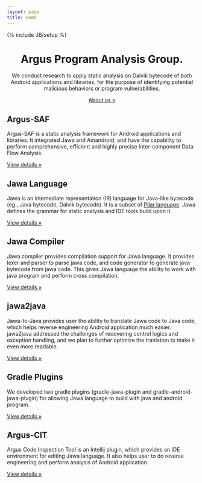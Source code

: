 ```yaml
---
layout: page
title: Home
---
```

{% include JB/setup %}

<!-- Main jumbotron for a primary marketing message or call to action -->
<div class="jumbotron">
    <div class="container" align="center">
        <h1>Argus Program Analysis Group.</h1>
        <p>We conduct research to apply static analysis on Dalvik bytecode of both Android applications and libraries,
           for the purpose of identifying potential malicious behaviors or program vulnerabilities.</p>
        <p><a class="btn btn-primary btn-lg" href="about" role="button">About us &raquo;</a></p>
    </div>
</div>

<div class="container">
    <div class="row">
        <div class="col-md-6">
            <h2>Argus-SAF</h2>
            <p>Argus-SAF is a static analysis framework for Android applications and libraries.
               It integrated Jawa and Amandroid, and have the capability to perform comprehensive, efficient and highly precise Inter-component Data Flow Analysis.</p>
            <p><a class="btn btn-default" href="#" role="button">View details &raquo;</a></p>
        </div>
        <div class="col-md-6">
            <h2>Jawa Language</h2>
            <p>Jawa is an intemediate representation (IR) language for Java-like bytecode (eg., Java bytecode, Dalvik bytecode).
               It is a subset of <a href="https://github.com/sireum/parser/blob/master/sireum-parser/src/main/resources/org/sireum/pilar/parser/Antlr4Pilar.g4">Pilar language</a>.
               Jawa defines the grammar for static analysis and IDE tools build upon it.</p>
            <p><a class="btn btn-default" href="#" role="button">View details &raquo;</a></p>
        </div>
        <div class="col-md-6">
            <h2>Jawa Compiler</h2>
            <p>Jawa compiler provides compilation support for Jawa language.
               It provides lexer and parser to parse jawa code, and code generator to generate java bytecode from jawa code.
               This gives Jawa language the ability to work with java program and perform cross compilation.</p>
            <p><a class="btn btn-default" href="#" role="button">View details &raquo;</a></p>
        </div>
        <div class="col-md-6">
            <h2>jawa2java</h2>
            <p>Jawa-to-Java provides user the ability to translate Jawa code to Java code,
               which helps reverse engineering Android application much easier.
               jawa2java addressed the challenges of recovering control logics and exception handling, and we plan to further optimize the tranlation to make it even more readable.</p>
            <p><a class="btn btn-default" href="#" role="button">View details &raquo;</a></p>
        </div>
        <div class="col-md-6">
            <h2>Gradle Plugins</h2>
            <p>We developed two gradle plugins (gradle-jawa-plugin and gradle-android-jawa-plugin) for allowing Jawa language to build with java and android program.</p>
            <p><a class="btn btn-default" href="#" role="button">View details &raquo;</a></p>
        </div>
        <div class="col-md-6">
            <h2>Argus-CIT</h2>
            <p>Argus Code Inspection Tool is an Intellij plugin, which provides an IDE environment for editing Jawa language.
               It also helps user to do reverse engineering and perform analysis of Android application.</p>
            <p><a class="btn btn-default" href="#" role="button">View details &raquo;</a></p>
        </div>
    </div>
</div>
